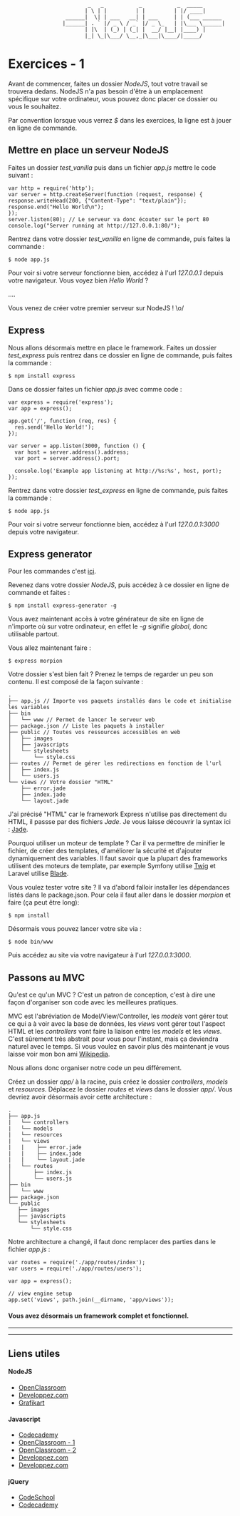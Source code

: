				             _   _           _           _  _____       
				            | \ | |         | |         | |/ ____|      
				      ______|  \| | ___   __| | ___     | | (___ ______ 
				     |______| . ` |/ _ \ / _` |/ _ \_   | |\___ \______|
				            | |\  | (_) | (_| |  __/ |__| |____) |      
				            |_| \_|\___/ \__,_|\___|\____/|_____/       
                                                    
                                                    
                                                    
# Exercices - 1

Avant de commencer, faites un dossier _NodeJS_, tout votre travail se trouvera dedans. NodeJS n'a pas besoin d'être à un emplacement spécifique sur votre ordinateur, vous pouvez donc placer ce dossier ou vous le souhaitez.

Par convention lorsque vous verrez _$_ dans les exercices, la ligne est à jouer en ligne de commande.

## Mettre en place un serveur NodeJS

 Faites un dossier _test\_vanilla_ puis dans un fichier _app.js_ mettre le code suivant :

```
var http = require('http');
var server = http.createServer(function (request, response) {
response.writeHead(200, {"Content-Type": "text/plain"});
response.end("Hello World\n");
});
server.listen(80); // Le serveur va donc écouter sur le port 80
console.log("Server running at http://127.0.0.1:80/");
```

Rentrez dans votre dossier _test\_vanilla_ en ligne de commande, puis faites la commande  : 

```
$ node app.js
```

Pour voir si votre serveur fonctionne bien, accédez à l'url _127.0.0.1_ depuis votre navigateur. 
Vous voyez bien _Hello World_ ? 

....

Vous venez de créer votre premier serveur sur NodeJS ! \o/

## Express 

Nous allons désormais mettre en place le framework. Faites un dossier _test\_express_ puis rentrez dans ce dossier en ligne de commande, puis faites la commande : 

```
$ npm install express
```

Dans ce dossier faites un fichier _app.js_ avec comme code : 

```
var express = require('express');
var app = express();

app.get('/', function (req, res) {
  res.send('Hello World!');
});

var server = app.listen(3000, function () {
  var host = server.address().address;
  var port = server.address().port;

  console.log('Example app listening at http://%s:%s', host, port);
});
```

Rentrez dans votre dossier _test\_express_ en ligne de commande, puis faites la commande  : 

```
$ node app.js
```

Pour voir si votre serveur fonctionne bien, accédez à l'url _127.0.0.1:3000_ depuis votre navigateur. 

## Express generator

Pour les commandes c'est [ici](http://expressjs.com/starter/generator.html).

Revenez dans votre dossier _NodeJS_, puis accédez à ce dossier en ligne de commande et faites : 

```
$ npm install express-generator -g
```
Vous avez maintenant accès à votre générateur de site en ligne de n'importe où sur votre ordinateur, en effet le _-g_ signifie _global_, donc utilisable partout.

Vous allez maintenant faire : 

```
$ express morpion 
```
Votre dossier s'est bien fait ? Prenez le temps de regarder un peu son contenu. Il est composé de la façon suivante : 

```
.
├── app.js // Importe vos paquets installés dans le code et initialise les variables
├── bin
│   └── www // Permet de lancer le serveur web
├── package.json // Liste les paquets à installer
├── public // Toutes vos ressources accessibles en web
│   ├── images
│   ├── javascripts
│   └── stylesheets
│       └── style.css
├── routes // Permet de gérer les redirections en fonction de l'url
│   ├── index.js
│   └── users.js
└── views // Votre dossier "HTML"
    ├── error.jade
    ├── index.jade
    └── layout.jade
```


J'ai précisé "HTML" car le framework Express n'utilise pas directement du HTML, il passse par des fichiers _Jade_. 
Je vous laisse découvrir la syntax ici : [Jade](http://jade-lang.com/).

Pourquoi utiliser un moteur de template ? Car il va permettre de minifier le fichier, de créer des templates, d'améliorer la sécurité et d'ajouter dynamiquement des variables. Il faut savoir que la plupart des frameworks utilisent des moteurs de template, par exemple Symfony utilise [Twig](http://twig.sensiolabs.org/) et Laravel utilise [Blade](http://laravel.com/docs/5.1/blade). 


Vous voulez tester votre site ? Il va d'abord falloir installer les dépendances listés dans le package.json. Pour cela il faut aller dans le dossier _morpion_ et faire (ça peut être long):

```
$ npm install  
```

Désormais vous pouvez lancer votre site via : 

```
$ node bin/www 
```

Puis accédez au site via votre navigateur à l'url _127.0.0.1:3000_.


## Passons au MVC 

Qu'est ce qu'un MVC ? C'est un patron de conception, c'est à dire une façon d'organiser son code avec les meilleures pratiques. 

MVC est l'abréviation de Model/View/Controller, les _models_ vont gérer tout ce qui a à voir avec la base de données, les _views_ vont gérer tout l'aspect HTML et les _controllers_ vont faire la liaison entre les _models_ et les _views_. C'est sûrement très abstrait pour vous pour l'instant, mais ça deviendra naturel avec le temps. Si vous voulez en savoir plus dès maintenant je vous laisse voir mon bon ami [Wikipedia](https://fr.wikipedia.org/wiki/Mod%C3%A8le-vue-contr%C3%B4leur).

Nous allons donc organiser notre code un peu différement. 

Créez un dossier _app/_ à la racine, puis créez le dossier _controllers_, _models_ et _resources_.
Déplacez le dossier _routes_ et _views_ dans le dossier _app/_. Vous devriez avoir désormais avoir cette architecture : 


```
.
├── app.js
| 	└── controllers
| 	└── models
| 	└── resources
| 	└── views 
|	|    ├── error.jade
|	|    ├── index.jade
|	|    └── layout.jade
|	└── routes 
│   	├── index.js
│   	└── users.js
├── bin
│   └── www 
├── package.json 
└── public 
   ├── images
   ├── javascripts
   └── stylesheets
       └── style.css
```

Notre architecture a changé, il faut donc remplacer des parties dans le fichier _app.js_ :

```
var routes = require('./app/routes/index');
var users = require('./app/routes/users');

var app = express();

// view engine setup
app.set('views', path.join(__dirname, 'app/views'));
```

#### Vous avez désormais un framework complet et fonctionnel. 

__________
__________

## Liens utiles 

#### NodeJS

* [OpenClassroom](https://openclassrooms.com/courses/des-applications-ultra-rapides-avec-node-js)
* [Developpez.com](http://nodejs.developpez.com/tutoriels/javascript/node-js-livre-debutant/)
* [Grafikart](http://www.grafikart.fr/tutoriels/nodejs/nodejs-socketio-tchat-366)

#### Javascript

* [Codecademy](https://www.codecademy.com/tracks/javascript)
* [OpenClassroom - 1](https://openclassrooms.com/courses/tout-sur-le-javascript)
* [OpenClassroom - 2](https://openclassrooms.com/courses/dynamisez-vos-sites-web-avec-javascript)
* [Developpez.com](http://javascript.developpez.com/cours/)
* [Developpez.com](http://javascript.developpez.com/cours/)

#### jQuery

* [CodeSchool](https://www.codeschool.com/courses/try-jquery)
* [Codecademy](https://www.codecademy.com/tracks/jquery)
